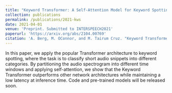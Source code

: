 ```yaml
---
title: "Keyword Transformer: A Self-Attention Model for Keyword Spotting"
collection: publications
permalink: /publications/2021-kws
date: 2021-04-01
venue: 'Preprint. Submitted to INTERSPEECH2021'
paperurl: 'https://arxiv.org/abs/2104.00769'
citation: 'A. Berg, M. OConnor, and M. Tairum Cruz. "Keyword Transformer: A Self-Attention Model for Keyword Spotting." arXiv preprint arXiv:2104.00769 (2021).'
---
```


In this paper, we apply the popular Transformer architecture to keyword spotting, where the task is to classify short audio snippets into different categories. By partitioning the audio spectrogram into different time windows and applying self-attention, we show that the Keyword Transformer outperforms other network architectures while maintaining a low latency at inference time. Code and pre-trained models will be released soon.
